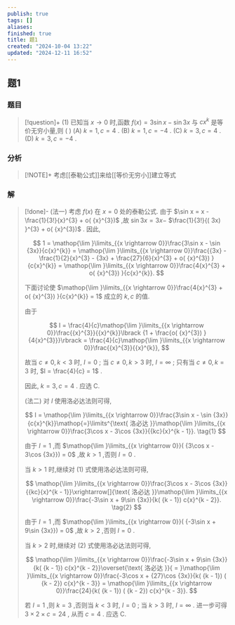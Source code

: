 ```yaml
---
publish: true
tags: []
aliases: 
finished: true
title: 题1
created: "2024-10-04 13:22"
updated: "2024-12-11 16:52"
---
```

## 题1
### 题目
> [!question]+
> (1) 已知当 $x \rightarrow  0$ 时,函数 $f( x)  = 3\sin x - \sin {3x}$ 与 $c{x}^{k}$ 是等价无穷小量,则 ( )
> (A) $k = 1,c = 4$ . (B) $k = 1,c =  - 4$ .
> (C) $k = 3,c = 4$ . (D) $k = 3,c =  - 4$ .
### 分析
> [!NOTE]+
> 考虑[[泰勒公式]]来给[[等价无穷小]]建立等式
### 解
> [!done]-
> (法一) 考虑 $f( x)$ 在 $x = 0$ 处的泰勒公式. 由于 $\sin x = x - \frac{1}{3!}{x}^{3} + o( {x}^{3})$ ,故 $\sin {3x} = {3x} -$ $\frac{1}{3!}{( 3x) }^{3} + o( {x}^{3})$ . 因此,
> 
> $$
> 1 = \mathop{\lim }\limits_{{x \rightarrow  0}}\frac{3\sin x - \sin {3x}}{c{x}^{k}} = \mathop{\lim }\limits_{{x \rightarrow  0}}\frac{{3x} - \frac{1}{2}{x}^{3} - {3x} + \frac{27}{6}{x}^{3} + o( {x}^{3}) }{c{x}^{k}} = \mathop{\lim }\limits_{{x \rightarrow  0}}\frac{4{x}^{3} + o( {x}^{3}) }{c{x}^{k}}.
> $$
> 
> 下面讨论使 $\mathop{\lim }\limits_{{x \rightarrow  0}}\frac{4{x}^{3} + o( {x}^{3}) }{c{x}^{k}} = 1$ 成立的 $k,c$ 的值.
> 
> 由于
> 
> $$
> I = \frac{4}{c}\mathop{\lim }\limits_{{x \rightarrow  0}}\frac{{x}^{3}}{{x}^{k}}\lbrack  {1 + \frac{o( {x}^{3}) }{4{x}^{3}}}\rbrack   = \frac{4}{c}\mathop{\lim }\limits_{{x \rightarrow  0}}\frac{{x}^{3}}{{x}^{k}},
> $$
> 
> 故当 $c \neq  0,k < 3$ 时, $I = 0$ ; 当 $c \neq  0,k > 3$ 时, $I = \infty$ ; 只有当 $c \neq  0,k = 3$ 时, $I = \frac{4}{c} = 1$ .
> 
> 因此, $k = 3,c = 4$ . 应选 C.
> 
> (法二) 对 $I$ 使用洛必达法则可得,
> 
> $$
> I = \mathop{\lim }\limits_{{x \rightarrow  0}}\frac{3\sin x - \sin {3x}}{c{x}^{k}}\mathop{=}\limits^{\text{ 洛必达 }}\mathop{\lim }\limits_{{x \rightarrow  0}}\frac{3\cos x - 3\cos {3x}}{{kc}{x}^{k - 1}}. \tag{1}
> $$
> 
> 由于 $I = 1$ ,而 $\mathop{\lim }\limits_{{x \rightarrow  0}}( {3\cos x - 3\cos {3x}})  = 0$ ,故 $k > 1$ ,否则 $I = 0$ .
> 
> 当 $k > 1$ 时,继续对 (1) 式使用洛必达法则可得,
> 
> $$
> \mathop{\lim }\limits_{{x \rightarrow  0}}\frac{3\cos x - 3\cos {3x}}{{kc}{x}^{k - 1}}\xrightarrow[]{\text{ 洛必达 }}\mathop{\lim }\limits_{{x \rightarrow  0}}\frac{-3\sin x + 9\sin {3x}}{k( {k - 1}) c{x}^{k - 2}}. \tag{2}
> $$
> 
> 由于 $I = 1$ ,而 $\mathop{\lim }\limits_{{x \rightarrow  0}}( {-3\sin x + 9\sin {3x}})  = 0$ ,故 $k > 2$ ,否则 $I = 0$ .
> 
> 当 $k > 2$ 时,继续对 (2) 式使用洛必达法则可得,
> 
> $$
> \mathop{\lim }\limits_{{x \rightarrow  0}}\frac{-3\sin x + 9\sin {3x}}{k( {k - 1}) c{x}^{k - 2}}\overset{\text{ 洛必达 }}{ = }\mathop{\lim }\limits_{{x \rightarrow  0}}\frac{-3\cos x + {27}\cos {3x}}{k( {k - 1}) ( {k - 2}) c{x}^{k - 3}} = \mathop{\lim }\limits_{{x \rightarrow  0}}\frac{24}{k( {k - 1}) ( {k - 2}) c{x}^{k - 3}}.
> $$
> 
> 若 $I = 1$ ,则 $k = 3$ ,否则当 $k < 3$ 时, $I = 0$ ; 当 $k > 3$ 时, $I = \infty$ . 进一步可得 $3 \times  2 \times  c = {24}$ , 从而 $c = 4$ . 应选 C.